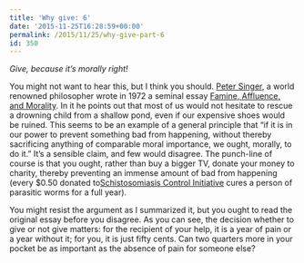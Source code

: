```yaml
---
title: 'Why give: 6'
date: '2015-11-25T16:28:59+00:00'
permalink: /2015/11/25/why-give-part-6
id: 350
---
```

*Give, because it’s morally right!*

You might not want to hear this, but I think you should. [Peter Singer](http://www.youtube.com/watch?v=gVViICWs4dM), a world renowned philosopher wrote in 1972 a seminal essay [Famine, Affluence, and Morality](http://www.utilitarian.net/singer/by/1972----.htm). In it he points out that most of us would not hesitate to rescue a drowning child from a shallow pond, even if our expensive shoes would be ruined. This seems to be an example of a general principle that “if it is in our power to prevent something bad from happening, without thereby sacrificing anything of comparable moral importance, we ought, morally, to do it.” It’s a sensible claim, and few would disagree. The punch-line of course is that you ought, rather than buy a bigger TV, donate your money to charity, thereby preventing an immense amount of bad from happening (every $0.50 donated to[Schistosomiasis Control Initiative](http://www.givewell.org/international/top-charities/schistosomiasis-control-initiative) cures a person of parasitic worms for a full year).

You might resist the argument as I summarized it, but you ought to read the original essay before you disagree. As you can see, the decision whether to give or not give matters: for the recipient of your help, it is a year of pain or a year without it; for you, it is just fifty cents. Can two quarters more in your pocket be as important as the absence of pain for someone else?
